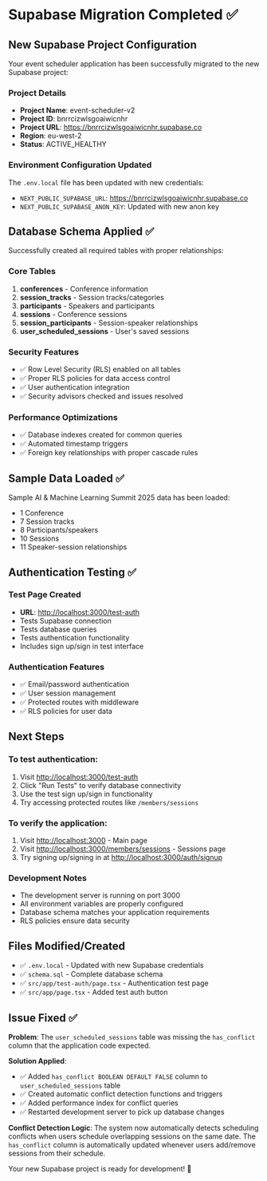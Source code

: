 # Supabase Migration Completed ✅

## New Supabase Project Configuration

Your event scheduler application has been successfully migrated to the new Supabase project:

### Project Details

- **Project Name**: event-scheduler-v2
- **Project ID**: bnrrcizwlsgoaiwicnhr
- **Project URL**: https://bnrrcizwlsgoaiwicnhr.supabase.co
- **Region**: eu-west-2
- **Status**: ACTIVE_HEALTHY

### Environment Configuration Updated

The `.env.local` file has been updated with new credentials:

- `NEXT_PUBLIC_SUPABASE_URL`: https://bnrrcizwlsgoaiwicnhr.supabase.co
- `NEXT_PUBLIC_SUPABASE_ANON_KEY`: Updated with new anon key

## Database Schema Applied ✅

Successfully created all required tables with proper relationships:

### Core Tables

1. **conferences** - Conference information
2. **session_tracks** - Session tracks/categories
3. **participants** - Speakers and participants
4. **sessions** - Conference sessions
5. **session_participants** - Session-speaker relationships
6. **user_scheduled_sessions** - User's saved sessions

### Security Features

- ✅ Row Level Security (RLS) enabled on all tables
- ✅ Proper RLS policies for data access control
- ✅ User authentication integration
- ✅ Security advisors checked and issues resolved

### Performance Optimizations

- ✅ Database indexes created for common queries
- ✅ Automated timestamp triggers
- ✅ Foreign key relationships with proper cascade rules

## Sample Data Loaded ✅

Sample AI & Machine Learning Summit 2025 data has been loaded:

- 1 Conference
- 7 Session tracks
- 8 Participants/speakers
- 10 Sessions
- 11 Speaker-session relationships

## Authentication Testing ✅

### Test Page Created

- **URL**: [http://localhost:3000/test-auth](http://localhost:3000/test-auth)
- Tests Supabase connection
- Tests database queries
- Tests authentication functionality
- Includes sign up/sign in test interface

### Authentication Features

- ✅ Email/password authentication
- ✅ User session management
- ✅ Protected routes with middleware
- ✅ RLS policies for user data

## Next Steps

### To test authentication:

1. Visit [http://localhost:3000/test-auth](http://localhost:3000/test-auth)
2. Click "Run Tests" to verify database connectivity
3. Use the test sign up/sign in functionality
4. Try accessing protected routes like `/members/sessions`

### To verify the application:

1. Visit [http://localhost:3000](http://localhost:3000) - Main page
2. Visit [http://localhost:3000/members/sessions](http://localhost:3000/members/sessions) - Sessions page
3. Try signing up/signing in at [http://localhost:3000/auth/signup](http://localhost:3000/auth/signup)

### Development Notes

- The development server is running on port 3000
- All environment variables are properly configured
- Database schema matches your application requirements
- RLS policies ensure data security

## Files Modified/Created

- ✅ `.env.local` - Updated with new Supabase credentials
- ✅ `schema.sql` - Complete database schema
- ✅ `src/app/test-auth/page.tsx` - Authentication test page
- ✅ `src/app/page.tsx` - Added test auth button

## Issue Fixed ✅

**Problem**: The `user_scheduled_sessions` table was missing the `has_conflict` column that the application code expected.

**Solution Applied**:

- ✅ Added `has_conflict BOOLEAN DEFAULT FALSE` column to `user_scheduled_sessions` table
- ✅ Created automatic conflict detection functions and triggers
- ✅ Added performance index for conflict queries
- ✅ Restarted development server to pick up database changes

**Conflict Detection Logic**:
The system now automatically detects scheduling conflicts when users schedule overlapping sessions on the same date. The `has_conflict` column is automatically updated whenever users add/remove sessions from their schedule.

Your new Supabase project is ready for development! 🚀
